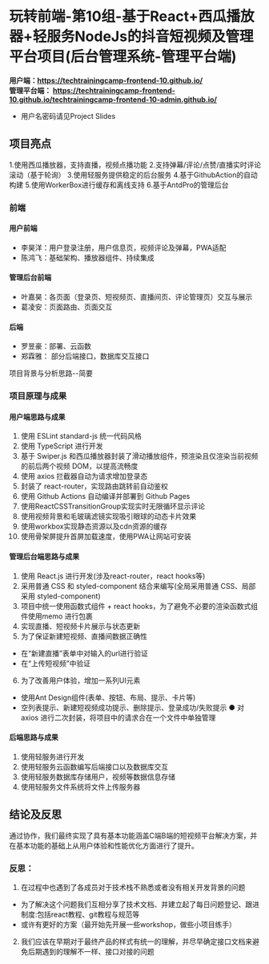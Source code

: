 # 玩转前端-第10组-基于React+西瓜播放器+轻服务NodeJs的抖音短视频及管理平台项目(后台管理系统-管理平台端)

**用户端：https://techtrainingcamp-frontend-10.github.io/**  
**管理平台端： https://techtrainingcamp-frontend-10.github.io/techtrainingcamp-frontend-10-admin.github.io/**
- 用户名密码请见Project Slides


## 项目亮点
1.使用西瓜播放器，支持直播，视频点播功能
2.支持弹幕/评论/点赞/直播实时评论滚动（基于轮询）
3.使用轻服务提供稳定的后台服务
4.基于GithubAction的自动构建
5.使用WorkerBox进行缓存和离线支持
6.基于AntdPro的管理后台

### 前端
#### 用户前端
  - 李昊洋：用户登录注册，用户信息页，视频评论及弹幕，PWA适配
  - 陈鸿飞：基础架构、播放器组件、持续集成
#### 管理后台前端
  - 叶嘉昊：各页面（登录页、短视频页、直播间页、评论管理页）交互与展示
  - 葛凌安：页面路由、页面交互
#### 后端
- 罗昱豪：部署、云函数
- 郑霖雅： 部分后端接口，数据库交互接口


项目背景与分析思路--简要  

### 项目原理与成果
#### 用户端思路与成果
1. 使用 ESLint standard-js 统一代码风格
2. 使用 TypeScript 进行开发
3. 基于 Swiper.js 和西瓜播放器封装了滑动播放组件，预渲染且仅渲染当前视频的前后两个视频 DOM，以提高流畅度
4. 使用 axios 拦截器自动为请求增加登录态
5. 封装了 react-router，实现路由跳转前自动鉴权
6. 使用 Github Actions 自动编译并部署到 Github Pages
7. 使用ReactCSSTransitionGroup实现实时无限循环显示评论
8. 使用视频背景和毛玻璃滤镜实现吸引眼球的动态卡片效果
9. 使用workbox实现静态资源以及cdn资源的缓存
10. 使用骨架屏提升首屏加载速度，使用PWA让网站可安装
#### 管理后台端思路与成果
1. 使用 React.js 进行开发(涉及react-router，react hooks等)
2. 采用普通 CSS 和 styled-component 结合来编写(全局采用普通 CSS、局部采用 styled-component)
3. 项目中统一使用函数式组件 + react hooks，为了避免不必要的渲染函数式组件使用memo 进行包裹
4. 实现直播、短视频卡片展示与状态更新
5.  为了保证新建短视频、直播间数据正确性
- 在“新建直播”表单中对输入的url进行验证
- 在“上传短视频”中验证
6. 为了改善用户体验，增加一系列UI元素
- 使用Ant Design组件(表单、按钮、布局、提示、卡片等)
- 空列表提示、新建短视频成功提示、删除提示、登录成功/失败提示 ● 对 axios 进行二次封装，将项目中的请求合在一个文件中单独管理
#### 后端思路与成果
1. 使用轻服务进行开发
2. 使用轻服务云函数编写后端接口以及数据库交互
3. 使用轻服务数据库存储用户，视频等数据信息存储
4. 使用轻服务文件系统将文件上传服务器
## 结论及反思
通过协作，我们最终实现了具有基本功能涵盖C端B端的短视频平台解决方案，并在基本功能的基础上从用户体验和性能优化方面进行了提升。
### 反思：
1. 在过程中也遇到了各成员对于技术栈不熟悉或者没有相关开发背景的问题
- 为了解决这个问题我们互相分享了技术文档、并建立起了每日问题登记、跟进制度:包括react教程、git教程与规范等
- 或许有更好的方案（最开始先开展一些workshop，做些小项目练手）
2. 我们应该在早期对于最终产品的样式有统一的理解，并尽早确定接口文档来避免后期遇到的理解不一样、接口对接的问题
